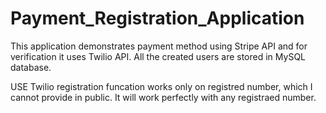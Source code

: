 # Payment_Registration_Application
This application demonstrates payment method using Stripe API and for verification it uses Twilio API. All the created users are stored in MySQL database.

USE Twilio registration funcation works only on registred number, which I cannot provide in public. It will work perfectly with any registraed number.
